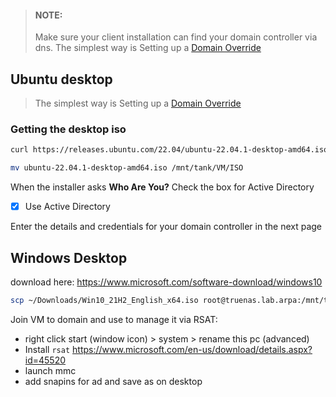 > #### NOTE:
> Make sure your client installation can find your domain controller via dns. 
> The simplest way is Setting up a [Domain Override](../../pfsense#active-directory)

## Ubuntu desktop
> The simplest way is Setting up a [Domain Override](../../pfsense#active-directory)
### Getting the desktop iso
```bash
curl https://releases.ubuntu.com/22.04/ubuntu-22.04.1-desktop-amd64.iso -o ubuntu-22.04.1-desktop-amd64.iso
```
```bash
mv ubuntu-22.04.1-desktop-amd64.iso /mnt/tank/VM/ISO
```

When the installer asks **Who Are You?** Check the box for Active Directory 

- [x] Use Active Directory

Enter the details and credentials for your domain controller in the next page

## Windows Desktop
download here:
https://www.microsoft.com/software-download/windows10

```bash
scp ~/Downloads/Win10_21H2_English_x64.iso root@truenas.lab.arpa:/mnt/tank/VM/ISO
```

Join VM to domain and use to manage it via RSAT:

- right click start (window icon) > system > rename this pc (advanced)
- Install `rsat` https://www.microsoft.com/en-us/download/details.aspx?id=45520
- launch mmc
- add snapins for ad and save as on desktop
